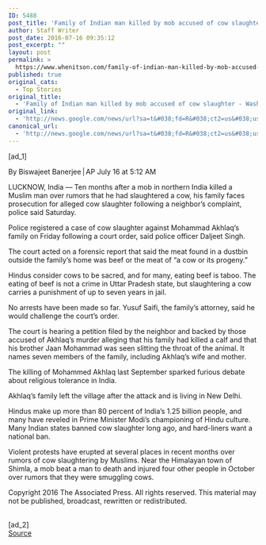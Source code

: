 ```yaml
---
ID: 5488
post_title: 'Family of Indian man killed by mob accused of cow slaughter &#8211; Washington Post'
author: Staff Writer
post_date: 2016-07-16 09:35:12
post_excerpt: ""
layout: post
permalink: >
  https://www.whenitson.com/family-of-indian-man-killed-by-mob-accused-of-cow-slaughter-washington-post/
published: true
original_cats:
  - Top Stories
original_title:
  - 'Family of Indian man killed by mob accused of cow slaughter - Washington Post'
original_link:
  - 'http://news.google.com/news/url?sa=t&#038;fd=R&#038;ct2=us&#038;usg=AFQjCNHF5665ZmPNApTEXBFmEGrH7e1qRQ&#038;clid=c3a7d30bb8a4878e06b80cf16b898331&#038;cid=52779158456614&#038;ei=z_-JV7CWHZODhQGN16Jw&#038;url=https://www.washingtonpost.com/world/asia_pacific/family-of-indian-man-killed-by-mob-accused-of-cow-slaughter/2016/07/16/73f5aff4-4b32-11e6-8dac-0c6e4accc5b1_story.html'
canonical_url:
  - 'http://news.google.com/news/url?sa=t&#038;fd=R&#038;ct2=us&#038;usg=AFQjCNHF5665ZmPNApTEXBFmEGrH7e1qRQ&#038;clid=c3a7d30bb8a4878e06b80cf16b898331&#038;cid=52779158456614&#038;ei=z_-JV7CWHZODhQGN16Jw&#038;url=https://www.washingtonpost.com/world/asia_pacific/family-of-indian-man-killed-by-mob-accused-of-cow-slaughter/2016/07/16/73f5aff4-4b32-11e6-8dac-0c6e4accc5b1_story.html'
---
```

 [ad_1]
<br><div id="article-body" readability="83.5"> <p> <span class="pb-byline" itemprop="author" itemscope="" itemtype="http://schema.org/Person">By <span itemprop="name">Biswajeet Banerjee | AP</span></span> <span class="pb-timestamp" itemprop="datePublished" content="2016-07-16T05:12-500">July 16 at 5:12 AM</span> </p> <article itemprop="articleBody" readability="53"><p>LUCKNOW, India — Ten months after a mob in northern India killed a Muslim man over rumors that he had slaughtered a cow, his family faces prosecution for alleged cow slaughter following a neighbor’s complaint, police said Saturday.</p> <p>Police registered a case of cow slaughter against Mohammad Akhlaq’s family on Friday following a court order, said police officer Daljeet Singh.</p> <p>The court acted on a forensic report that said the meat found in a dustbin outside the family’s home was beef or the meat of “a cow or its progeny.”</p> <p>Hindus consider cows to be sacred, and for many, eating beef is taboo. The eating of beef is not a crime in Uttar Pradesh state, but slaughtering a cow carries a punishment of up to seven years in jail.</p> <p>No arrests have been made so far. Yusuf Saifi, the family’s attorney, said he would challenge the court’s order.</p> <p>The court is hearing a petition filed by the neighbor and backed by those accused of Akhlaq’s murder alleging that his family had killed a calf and that his brother Jaan Mohammad was seen slitting the throat of the animal. It names seven members of the family, including Akhlaq’s wife and mother.</p> <p>The killing of Mohammed Akhlaq last September sparked furious debate about religious tolerance in India.</p> <p>Akhlaq’s family left the village after the attack and is living in New Delhi.</p> <p>Hindus make up more than 80 percent of India’s 1.25 billion people, and many have reveled in Prime Minister Modi’s championing of Hindu culture. Many Indian states banned cow slaughter long ago, and hard-liners want a national ban.</p> <p>Violent protests have erupted at several places in recent months over rumors of cow slaughtering by Muslims. Near the Himalayan town of Shimla, a mob beat a man to death and injured four other people in October over rumors that they were smuggling cows.</p> <p>Copyright 2016 The Associated Press. All rights reserved. This material may not be published, broadcast, rewritten or redistributed.</p> </article> </div>
<br>[ad_2]
<br><a href="http://news.google.com/news/url?sa=t&#038;fd=R&#038;ct2=us&#038;usg=AFQjCNHF5665ZmPNApTEXBFmEGrH7e1qRQ&#038;clid=c3a7d30bb8a4878e06b80cf16b898331&#038;cid=52779158456614&#038;ei=z_-JV7CWHZODhQGN16Jw&#038;url=https://www.washingtonpost.com/world/asia_pacific/family-of-indian-man-killed-by-mob-accused-of-cow-slaughter/2016/07/16/73f5aff4-4b32-11e6-8dac-0c6e4accc5b1_story.html">Source </a>